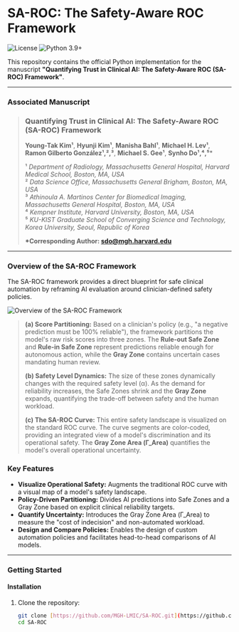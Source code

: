 # SA-ROC: The Safety-Aware ROC Framework

![License](https://img.shields.io/badge/License-For_Review_Only-lightgrey)
![Python 3.9+](https://img.shields.io/badge/python-3.9+-blue.svg)

This repository contains the official Python implementation for the manuscript **"Quantifying Trust in Clinical AI: The Safety-Aware ROC (SA-ROC) Framework"**.

---

### Associated Manuscript

> ### Quantifying Trust in Clinical AI: The Safety-Aware ROC (SA-ROC) Framework
>
> **Young-Tak Kim¹**, **Hyunji Kim¹**, **Manisha Bahl¹**, **Michael H. Lev¹**, **Ramon Gilberto González¹,²,³**, **Michael S. Gee¹**, **Synho Do¹,⁴,⁵***
>
> ¹ *Department of Radiology, Massachusetts General Hospital, Harvard Medical School, Boston, MA, USA*<br>
> ² *Data Science Office, Massachusetts General Brigham, Boston, MA, USA*<br>
> ³ *Athinoula A. Martinos Center for Biomedical Imaging, Massachusetts General Hospital, Boston, MA, USA*<br>
> ⁴ *Kempner Institute, Harvard University, Boston, MA, USA*<br>
> ⁵ *KU-KIST Graduate School of Converging Science and Technology, Korea University, Seoul, Republic of Korea*
>
> **\*Corresponding Author: sdo@mgh.harvard.edu**

---

### Overview of the SA-ROC Framework

The SA-ROC framework provides a direct blueprint for safe clinical automation by reframing AI evaluation around clinician-defined safety policies.

![Overview of the SA-ROC Framework](SA-ROC_Overview.png)

> **(a) Score Partitioning:** Based on a clinician's policy (e.g., "a negative prediction must be 100% reliable"), the framework partitions the model's raw risk scores into three zones. The **Rule-out Safe Zone** and **Rule-in Safe Zone** represent predictions reliable enough for autonomous action, while the **Gray Zone** contains uncertain cases mandating human review.
>
> **(b) Safety Level Dynamics:** The size of these zones dynamically changes with the required safety level (α). As the demand for reliability increases, the Safe Zones shrink and the **Gray Zone** expands, quantifying the trade-off between safety and the human workload.
>
> **(c) The SA-ROC Curve:** This entire safety landscape is visualized on the standard ROC curve. The curve segments are color-coded, providing an integrated view of a model's discrimination and its operational safety. The **Gray Zone Area (Γ_Area)** quantifies the model's overall operational uncertainty.

### Key Features

- **Visualize Operational Safety:** Augments the traditional ROC curve with a visual map of a model's safety landscape.
- **Policy-Driven Partitioning:** Divides AI predictions into Safe Zones and a Gray Zone based on explicit clinical reliability targets.
- **Quantify Uncertainty:** Introduces the Gray Zone Area (Γ_Area) to measure the "cost of indecision" and non-automated workload.
- **Design and Compare Policies:** Enables the design of custom automation policies and facilitates head-to-head comparisons of AI models.

---

### Getting Started

#### Installation

1. Clone the repository:
   ```bash
   git clone [https://github.com/MGH-LMIC/SA-ROC.git](https://github.com/MGH-LMIC/SA-ROC.git)
   cd SA-ROC
